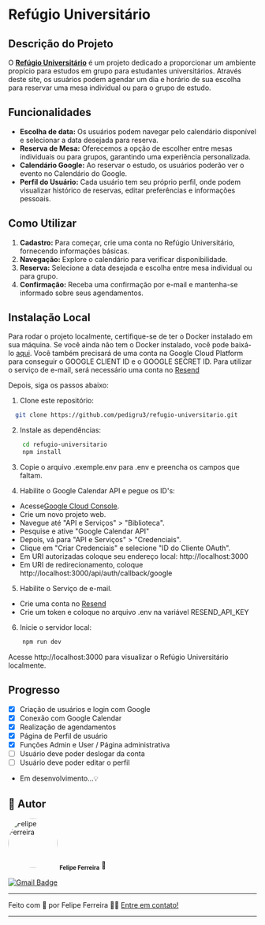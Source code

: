 # Refúgio Universitário

## Descrição do Projeto

O **[Refúgio Universitário](https://refugiouniversitario.com.br/)** é um projeto dedicado a proporcionar um ambiente propício para estudos em grupo para estudantes universitários. Através deste site, os usuários podem agendar um dia e horário de sua escolha para reservar uma mesa individual ou para o grupo de estudo.

## Funcionalidades

- **Escolha de data:** Os usuários podem navegar pelo calendário disponível e selecionar a data desejada para reserva.
- **Reserva de Mesa:** Oferecemos a opção de escolher entre mesas individuais ou para grupos, garantindo uma experiência personalizada.
- **Calendário Google:** Ao reservar o estudo, os usuários poderão ver o evento no Calendário do Google. 
- **Perfil do Usuário:** Cada usuário tem seu próprio perfil, onde podem visualizar histórico de reservas, editar preferências e informações pessoais.

## Como Utilizar

1. **Cadastro:** Para começar, crie uma conta no Refúgio Universitário, fornecendo informações básicas.
2. **Navegação:** Explore o calendário para verificar disponibilidade.
3. **Reserva:** Selecione a data desejada e escolha entre mesa individual ou para grupo.
4. **Confirmação:** Receba uma confirmação por e-mail e mantenha-se informado sobre seus agendamentos.

## Instalação Local

Para rodar o projeto localmente, certifique-se de ter o Docker instalado em sua máquina. Se você ainda não tem o Docker instalado, você pode baixá-lo [aqui](https://www.docker.com/get-started). Você também precisará de uma conta na Google Cloud Platform para conseguir o GOOGLE CLIENT ID e o GOOGLE SECRET ID. Para utilizar o serviço de e-mail, será necessário uma conta no [Resend](https://resend.com/)

Depois, siga os passos abaixo:

1. Clone este repositório:
```bash
  git clone https://github.com/pedigru3/refugio-universitario.git
```

2. Instale as dependências:
```bash
    cd refugio-universitario
    npm install
```

3. Copie o arquivo .exemple.env para .env e preencha os campos que faltam.

4. Habilite o Google Calendar API e pegue os ID's:
- Acesse[Google Cloud Console](https://console.cloud.google.com/).
- Crie um novo projeto web.
- Navegue até "API e Serviços" > "Biblioteca".
- Pesquise e ative "Google Calendar API"
- Depois, vá para "API e Serviços" > "Credenciais".
- Clique em "Criar Credenciais" e selecione "ID do Cliente OAuth".
- Em URI autorizadas coloque seu endereço local: http://localhost:3000
- Em URI de redirecionamento, coloque http://localhost:3000/api/auth/callback/google

5. Habilite o Serviço de e-mail.
- Crie uma conta no [Resend](https://resend.com/)
- Crie um token e coloque no arquivo .env na variável RESEND_API_KEY

6. Inicie o servidor local:
```bash 
    npm run dev
```

Acesse http://localhost:3000 para visualizar o Refúgio Universitário localmente.

## Progresso

- [x] Criação de usuários e login com Google
- [x] Conexão com Google Calendar
- [x] Realização de agendamentos
- [x] Página de Perfil de usuário
- [x] Funções Admin e User / Página administrativa
- [ ] Usuário deve poder deslogar da conta
- [ ] Usuário deve poder editar o perfil

- Em desenvolvimento...💡

## 🦸 Autor

 <img style="border-radius: 50%;" src="https://github.com/pedigru3.png" width="100px;" alt="Felipe Ferreira"/>
 <sub><b>Felipe Ferreira</b></sub> 🚀

[![Gmail Badge](https://img.shields.io/badge/-ferreira.contato1@gmail.com-c14438?style=flat-square&logo=Gmail&logoColor=white&link=mailto:ferreira.contato1@gmail.com)](mailto:ferreira.contato1@gmail.com)

---

Feito com 💜 por Felipe Ferreira 👋🏽 [Entre em contato!](https://www.linkedin.com/in/felipe-ferreira-755a951b8/)

---
